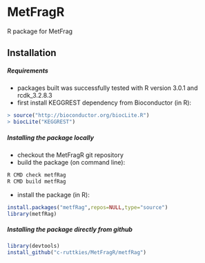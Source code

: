MetFragR
========

R package for MetFrag

Installation
------------

##### Requirements

- packages built was successfully tested with R version 3.0.1 and rcdk_3.2.8.3 <br>
- first install KEGGREST dependency from Bioconductor (in R): <br>
```R
> source("http://bioconductor.org/biocLite.R")
> biocLite("KEGGREST")
```

##### Installing the package locally
- checkout the MetFragR git repository
- build the package (on command line): <br>
```bash
R CMD check metfRag
R CMD build metfRag
```
- install the package (in R): <br>
```R
install.packages("metfRag",repos=NULL,type="source")
library(metfRag)
```

##### Installing the package directly from github
```R
library(devtools)
install_github("c-ruttkies/MetFragR/metfRag")
```
